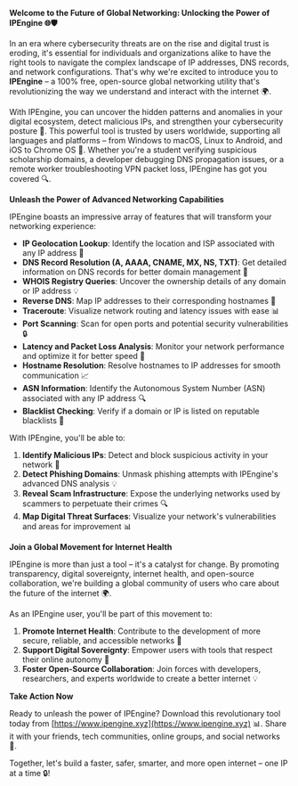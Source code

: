**Welcome to the Future of Global Networking: Unlocking the Power of IPEngine 🌐🛡️**

In an era where cybersecurity threats are on the rise and digital trust is eroding, it's essential for individuals and organizations alike to have the right tools to navigate the complex landscape of IP addresses, DNS records, and network configurations. That's why we're excited to introduce you to **IPEngine** – a 100% free, open-source global networking utility that's revolutionizing the way we understand and interact with the internet 🌍.

With IPEngine, you can uncover the hidden patterns and anomalies in your digital ecosystem, detect malicious IPs, and strengthen your cybersecurity posture 🔐. This powerful tool is trusted by users worldwide, supporting all languages and platforms – from Windows to macOS, Linux to Android, and iOS to Chrome OS 📡. Whether you're a student verifying suspicious scholarship domains, a developer debugging DNS propagation issues, or a remote worker troubleshooting VPN packet loss, IPEngine has got you covered 🔍.

**Unleash the Power of Advanced Networking Capabilities**

IPEngine boasts an impressive array of features that will transform your networking experience:

*   **IP Geolocation Lookup**: Identify the location and ISP associated with any IP address 📍
*   **DNS Record Resolution (A, AAAA, CNAME, MX, NS, TXT)**: Get detailed information on DNS records for better domain management 🔑
*   **WHOIS Registry Queries**: Uncover the ownership details of any domain or IP address 💡
*   **Reverse DNS**: Map IP addresses to their corresponding hostnames 🔄
*   **Traceroute**: Visualize network routing and latency issues with ease 📊
*   **Port Scanning**: Scan for open ports and potential security vulnerabilities 🔒
*   **Latency and Packet Loss Analysis**: Monitor your network performance and optimize it for better speed 🚀
*   **Hostname Resolution**: Resolve hostnames to IP addresses for smooth communication 📈
*   **ASN Information**: Identify the Autonomous System Number (ASN) associated with any IP address 🔍
*   **Blacklist Checking**: Verify if a domain or IP is listed on reputable blacklists 🔴

With IPEngine, you'll be able to:

1.  **Identify Malicious IPs**: Detect and block suspicious activity in your network 🚫
2.  **Detect Phishing Domains**: Unmask phishing attempts with IPEngine's advanced DNS analysis 💡
3.  **Reveal Scam Infrastructure**: Expose the underlying networks used by scammers to perpetuate their crimes 🔍
4.  **Map Digital Threat Surfaces**: Visualize your network's vulnerabilities and areas for improvement 📊

**Join a Global Movement for Internet Health**

IPEngine is more than just a tool – it's a catalyst for change. By promoting transparency, digital sovereignty, internet health, and open-source collaboration, we're building a global community of users who care about the future of the internet 🌍.

As an IPEngine user, you'll be part of this movement to:

1.  **Promote Internet Health**: Contribute to the development of more secure, reliable, and accessible networks 🚀
2.  **Support Digital Sovereignty**: Empower users with tools that respect their online autonomy 🔑
3.  **Foster Open-Source Collaboration**: Join forces with developers, researchers, and experts worldwide to create a better internet 💡

**Take Action Now**

Ready to unleash the power of IPEngine? Download this revolutionary tool today from [https://www.ipengine.xyz](https://www.ipengine.xyz) 📊. Share it with your friends, tech communities, online groups, and social networks 🤝.

Together, let's build a faster, safer, smarter, and more open internet – one IP at a time 🔒!